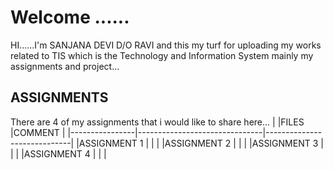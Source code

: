 # Welcome ......

HI......I'm SANJANA DEVI D/O RAVI and this my turf for uploading my works related to TIS which is the Technology and Information System mainly my assignments and project...

## ASSIGNMENTS

There are 4 of my assignments that i would like to share here...
|                |FILES                          |COMMENT                      |
|----------------|-------------------------------|-----------------------------|
|ASSIGNMENT 1    |                               |                             |
|ASSIGNMENT 2    |                               |                             |
|ASSIGNMENT 3    |                               |                             |
|ASSIGNMENT 4    |                               |                             |
